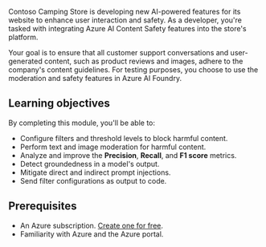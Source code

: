 Contoso Camping Store is developing new AI-powered features for its website to enhance user interaction and safety. As a developer, you're tasked with integrating Azure AI Content Safety features into the store's platform. 

Your goal is to ensure that all customer support conversations and user-generated content, such as product reviews and images, adhere to the company's content guidelines. For testing purposes, you choose to use the moderation and safety features in Azure AI Foundry.

## Learning objectives

By completing this module, you'll be able to:

- Configure filters and threshold levels to block harmful content.
- Perform text and image moderation for harmful content.
- Analyze and improve the **Precision**, **Recall**, and **F1 score** metrics.
- Detect groundedness in a model's output.
- Mitigate direct and indirect prompt injections.
- Send filter configurations as output to code.

## Prerequisites

- An Azure subscription. [Create one for free](https://azure.microsoft.com/free/cognitive-services/).
- Familiarity with Azure and the Azure portal.
